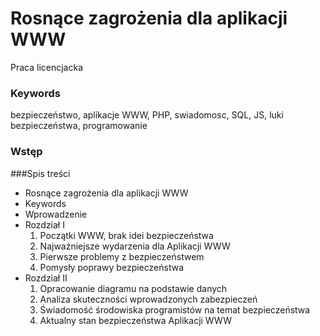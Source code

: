 # Rosnące zagrożenia dla aplikacji WWW
Praca licencjacka


### Keywords
bezpieczeństwo, aplikacje WWW, PHP, swiadomosc, SQL, JS, luki bezpieczeństwa, programowanie


### Wstęp

###Spis treści
* Rosnące zagrożenia dla aplikacji WWW
* Keywords
* Wprowadzenie
* Rozdział I
  1. Początki WWW, brak idei bezpieczeństwa	
  2. Najważniejsze wydarzenia dla Aplikacji WWW
  3. Pierwsze problemy z bezpieczeństwem	
  4. Pomysły poprawy bezpieczeństwa 
* Rozdział II
  1. Opracowanie diagramu na podstawie danych	
  2. Analiza skuteczności wprowadzonych zabezpieczeń
  3. Świadomość środowiska programistów na temat bezpieczeństwa
  4. Aktualny stan bezpieczeństwa Aplikacji WWW
